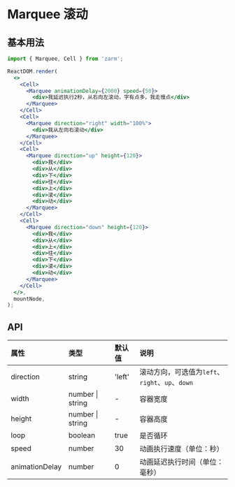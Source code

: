 # Marquee 滚动

## 基本用法

```jsx
import { Marquee, Cell } from 'zarm';

ReactDOM.render(
  <>
    <Cell>
      <Marquee animationDelay={2000} speed={50}>
        <div>我延迟执行2秒，从右向左滚动，字有点多，我走慢点</div>
      </Marquee>
    </Cell>
    <Cell>
      <Marquee direction="right" width="100%">
        <div>我从左向右滚动</div>
      </Marquee>
    </Cell>
    <Cell>
      <Marquee direction="up" height={120}>
        <div>我</div>
        <div>从</div>
        <div>下</div>
        <div>往</div>
        <div>上</div>
        <div>滚</div>
        <div>动</div>
      </Marquee>
    </Cell>
    <Cell>
      <Marquee direction="down" height={120}>
        <div>我</div>
        <div>从</div>
        <div>上</div>
        <div>往</div>
        <div>下</div>
        <div>滚</div>
        <div>动</div>
      </Marquee>
    </Cell>
  </>,
  mountNode,
);
```

## API

| 属性           | 类型             | 默认值 | 说明                                            |
| :------------- | :--------------- | :----- | :---------------------------------------------- |
| direction      | string           | 'left' | 滚动方向，可选值为`left`、`right`、`up`、`down` |
| width          | number \| string | -      | 容器宽度                                        |
| height         | number \| string | -      | 容器高度                                        |
| loop           | boolean          | true   | 是否循环                                        |
| speed          | number           | 30     | 动画执行速度（单位：秒）                        |
| animationDelay | number           | 0      | 动画延迟执行时间（单位：毫秒）                  |
